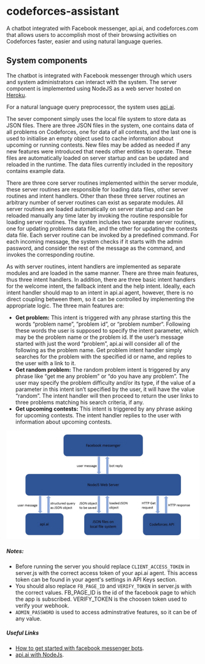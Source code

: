 # codeforces-assistant
A chatbot integrated with Facebook messenger, api.ai, and codeforces.com that allows users to accomplish most of their browsing activities on Codeforces faster, easier and using natural language queries.

## System components
The chatbot is integrated with Facebook messenger through which users and system administrators can interact with the system. The server component is implemented using NodeJS as a web server hosted on [Heroku](https://www.heroku.com/).

For a natural language query preprocessor, the system uses [api.ai](https://api.ai/).

The sever component simply uses the local file system to store data as JSON files. There are three JSON files in the system, one contains data of all problems on Codeforces, one for data of all contests, and the last one is used to initialise an empty object used to cache information about upcoming or running contests. New files may be added as needed if any new features were introduced that needs other entities to operate. These files are automatically loaded on server startup and can be updated and reloaded in the runtime. The data files currently included in the repository contains example data.

There are three core server routines implemented within the server module, these server routines are responsible for loading data files, other server routines and intent handlers. Other than these three server routines an arbitrary number of server routines can exist as separate modules. All server routines are loaded automatically on server startup and can be reloaded manually any time later by invoking the routine responsible for loading server routines. The system includes two separate server routines, one for updating problems data file, and the other for updating the contests data file. Each server routine can be invoked by a predefined command. For each incoming message, the system checks if it starts with the admin password, and consider the rest of the message as the command, and invokes the corresponding routine.

As with server routines, intent handlers are implemented as separate modules and are loaded in the same manner. There are three main features, thus three intent handlers. In addition, there are three basic intent handlers for the welcome intent, the fallback intent and the help intent. Ideally, each intent handler should map to an intent in api.ai agent, however, there is no direct coupling between them, so it can be controlled by implementing the appropriate logic. The three main features are:
- **Get problem:** This intent is triggered with any phrase starting this the words “problem name”, ”problem id”, or “problem number“. Following these words the user is supposed to specify the intent parameter, which may be the problem name or the problem id. If the user’s message started with just the word “problem”, api.ai will consider all of the following as the problem name. Get problem intent handler simply searches for the problem with the specified id or name, and replies to the user with a link to it.
- **Get random problem:** The random problem intent is triggered by any phrase like “get me any problem” or “do you have any problem”. The user may specify the problem difficulty and/or its type, if the value of a parameter in this intent isn’t specified by the user, it will have the value “random”. The intent handler will then proceed to return the user links to three problems matching his search criteria, if any.
- **Get upcoming contests:** This intent is triggered by any phrase asking for upcoming contests. The intent handler replies to the user with information about upcoming contests.

![system diagram](/images/img01.JPG)

##### Notes:
- Before running the server you should replace `CLIENT_ACCESS_TOKEN` in server.js with the correct access token of your api.ai agent. This access token can be found in your agent's settings in API Keys section.
- You should also replace `FB_PAGE_ID` and `VERIFY_TOKEN` in server.js with the correct values. FB_PAGE_ID is the id of the facebook page to which the app is subscribed. VERIFY_TOKEN is the choosen token used to verify your webhook.
- `ADMIN_PASSWORD` is used to access adminstrative features, so it can be of any value.

##### Useful Links
- [How to get started with facebook messenger bots](https://x-team.com/blog/how-to-get-started-with-facebook-messenger-bots/).
- [api.ai with NodeJs](https://www.npmjs.com/package/apiai).
